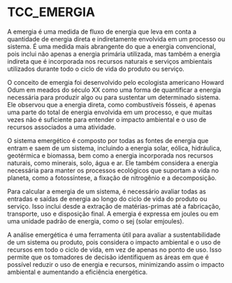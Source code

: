 # TCC_EMERGIA

A emergia é uma medida de fluxo de energia que leva em conta a quantidade de energia direta e indiretamente envolvida em um processo ou sistema. É uma medida mais abrangente do que a energia convencional, pois inclui não apenas a energia primária utilizada, mas também a energia indireta que é incorporada nos recursos naturais e serviços ambientais utilizados durante todo o ciclo de vida do produto ou serviço. 

O conceito de emergia foi desenvolvido pelo ecologista americano Howard Odum em meados do século XX como uma forma de quantificar a energia necessária para produzir algo ou para sustentar um determinado sistema. Ele observou que a energia direta, como combustíveis fósseis, é apenas uma parte do total de energia envolvida em um processo, e que muitas vezes não é suficiente para entender o impacto ambiental e o uso de recursos associados a uma atividade. 

O sistema emergético é composto por todas as fontes de energia que entram e saem de um sistema, incluindo a energia solar, eólica, hidráulica, geotérmica e biomassa, bem como a energia incorporada nos recursos naturais, como minerais, solo, água e ar. Ele também considera a energia necessária para manter os processos ecológicos que suportam a vida no planeta, como a fotossíntese, a fixação de nitrogênio e a decomposição.

Para calcular a emergia de um sistema, é necessário avaliar todas as entradas e saídas de energia ao longo do ciclo de vida do produto ou serviço. Isso inclui desde a extração de matérias-primas até a fabricação, transporte, uso e disposição final. A emergia é expressa em joules ou em uma unidade padrão de energia, como o sej (solar emjoules).

A análise emergética é uma ferramenta útil para avaliar a sustentabilidade de um sistema ou produto, pois considera o impacto ambiental e o uso de recursos em todo o ciclo de vida, em vez de apenas no ponto de uso. Isso permite que os tomadores de decisão identifiquem as áreas em que é possível reduzir o uso de energia e recursos, minimizando assim o impacto ambiental e aumentando a eficiência energética.
